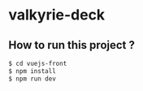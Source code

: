 # valkyrie-deck

## How to run this project ?

``` bash
$ cd vuejs-front
$ npm install
$ npm run dev
```
